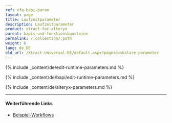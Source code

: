 ```yaml
---
ref: xfa-bapi-param
layout: page
title: Laufzeitparameter
description: Laufzeitparameter
product: xtract-for-alteryx
parent: bapis-und-funktionsbausteine
permalink: /:collection/:path
weight: 6
lang: de_DE
old_url: /Xtract-Universal-DE/default.aspx?pageid=skalare-parameter
---
```


{% include _content/de/edit-runtime-parameters.md %}

{% include _content/de/bapi/edit-runtime-parameters.md %}

{% include _content/de/alteryx-parameters.md %}


*****
#### Weiterführende Links
- [Beispiel-Workflows](../sample-workflows)